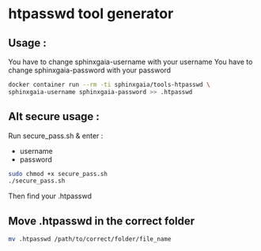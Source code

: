# htpasswd tool generator

## Usage :

You have to change sphinxgaia-username with your username
You have to change sphinxgaia-password with your password

~~~bash
docker container run --rm -ti sphinxgaia/tools-htpasswd \
sphinxgaia-username sphinxgaia-password >> .htpasswd
~~~

## Alt secure usage :

Run secure_pass.sh & enter :
- username
- password

~~~bash
sudo chmod +x secure_pass.sh
./secure_pass.sh
~~~

Then find your .htpasswd

## Move .htpasswd in the correct folder

~~~bash
mv .htpasswd /path/to/correct/folder/file_name
~~~
